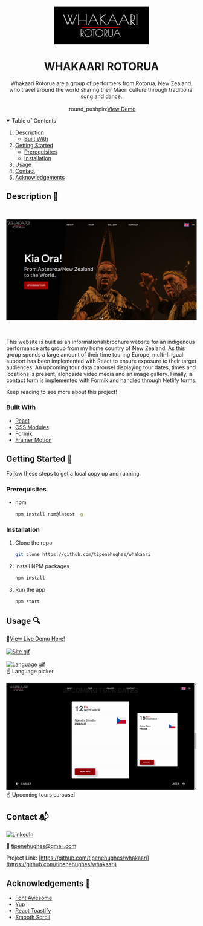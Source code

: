 <!-- PROJECT LOGO -->
<br />
<p align="center">
  <a href="https://whakaari.netlify.app/">
    <img src="src/Assets/img/Thumbnails/logo.png" alt="Logo" width="250" height="100">
  </a>

  <h1 align="center">WHAKAARI ROTORUA</h3>

  <p align="center">
    Whakaari Rotorua are a group of performers from Rotorua, New Zealand, who travel around the world sharing their Māori culture through traditional song and dance.  
    <br />
    <br />
    :round_pushpin:<a href="https://whakaari.netlify.app/">View Demo</a>
  </p>
</p>



<!-- TABLE OF CONTENTS -->
<details open="open">
  <summary>Table of Contents</summary>
  <ol>
    <li>
      <a href="#description-ledger">Description</a>
      <ul>
        <li><a href="#built-with">Built With</a></li>
      </ul>
    </li>
    <li>
      <a href="#getting-started-wrench">Getting Started</a>
      <ul>
        <li><a href="#prerequisites">Prerequisites</a></li>
        <li><a href="#installation">Installation</a></li>
      </ul>
    </li>
    <li><a href="#usage-mag">Usage</a></li>    
    <li><a href="#contact-mailbox_with_mail">Contact</a></li>
    <li><a href="#acknowledgements-clap">Acknowledgements</a></li>
  </ol>
</details>



<!-- ABOUT THE PROJECT -->
## Description :ledger:

<br/>

[![Porject image][project-image]](src/Assets/img/Thumbnails/whakaari.png)

<br/>

This website is built as an informational/brochure website for an indigenous performance arts group from my home country of New Zealand. As this group spends a large amount of their time touring Europe, multi-lingual support has been implemented with React to ensure exposure to their target audiences. An upcoming tour data carousel displaying tour dates, times and locations is present, alongside video media and an image gallery. Finally, a contact form is implemented with Formik and handled through Netlify forms.

Keep reading to see more about this project!

### Built With 

* [React](https://reactjs.org/)
* [CSS Modules](https://github.com/css-modules/css-modules)
* [Formik](https://formik.org/)
* [Framer Motion](https://www.framer.com/motion/)


<!-- GETTING STARTED -->
## Getting Started :wrench:

Follow these steps to get a local copy up and running.

### Prerequisites

* npm
  ```sh
  npm install npm@latest -g
  ```

### Installation

1. Clone the repo
   ```sh
   git clone https://github.com/tipenehughes/whakaari
   ```
2. Install NPM packages
   ```sh
   npm install
   ```
3. Run the app
   ```sh
   npm start
   ```

<!-- USAGE EXAMPLES -->
## Usage :mag:

:round_pushpin:<a href="https://github.com/tipenehughes/whakaari">View Live Demo Here!</a>
<br/>
<br/>
[![Site gif][site-gif]](src/Assets/img/Thumbnails/site.gif)
<br/>
<br/>
[![Language gif][language-gif]](src/Assets/img/Thumbnails/language.gif)
<br/>
:point_up: Language picker
<br/>
<br />
[![Tours gif][tours-gif]](src/Assets/img/Thumbnails/tours.gif)
<br/>
:point_up: Upcoming tours carousel


<!-- CONTACT -->
## Contact :mailbox_with_mail:

[![LinkedIn][linkedin-shield]][linkedin-url]

:e-mail: tipenehughes@gmail.com

Project Link: [https://github.com/tipenehughes/whakaari](https://github.com/tipenehughes/whakaari)

<!-- ACKNOWLEDGEMENTS -->
## Acknowledgements :clap:
* [Font Awesome](https://fontawesome.com/)
* [Yup](https://github.com/jquense/yup)
* [React Toastify](https://github.com/fkhadra/react-toastify)
* [Smooth Scroll](https://github.com/iamdustan/smoothscroll)



<!-- MARKDOWN LINKS & IMAGES -->
[linkedin-shield]: https://img.shields.io/badge/-LinkedIn-black.svg?style=for-the-badge&logo=linkedin&colorB=2867B2
[linkedin-url]: https://www.linkedin.com/in/tipene-hughes/
[project-image]: src/Assets/img/Thumbnails/whakaari.png
[site-gif]: src/Assets/img/Thumbnails/site.gif
[language-gif]: src/Assets/img/Thumbnails/language.gif
[tours-gif]: src/Assets/img/Thumbnails/tours.gif